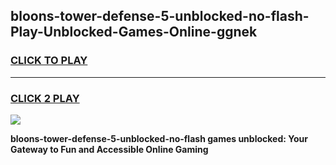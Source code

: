 
## bloons-tower-defense-5-unblocked-no-flash-Play-Unblocked-Games-Online-ggnek
<h3>
<a href="https://premium76.site?title=bloons-tower-defense-5-unblocked-no-flash&ref=25A">CLICK TO PLAY</a></h3>
<hr>

<h3>
<a href="https://premium76.site?title=bloons-tower-defense-5-unblocked-no-flash&ref=25A">CLICK 2 PLAY</a>
  
</h3>

<a href="https://premium76.site?title=bloons-tower-defense-5-unblocked-no-flash&ref=25A"><img src="https://clearcache.store/games.png"></a>


**bloons-tower-defense-5-unblocked-no-flash games unblocked: Your Gateway to Fun and Accessible Online Gaming**
